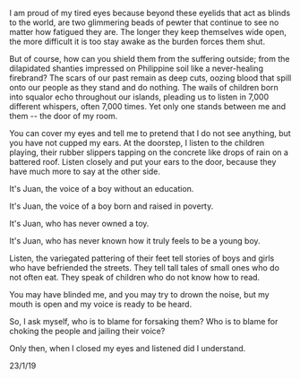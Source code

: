 I am proud of my tired eyes because beyond these eyelids that act as blinds to the world, are two glimmering beads of pewter that continue to see no matter how fatigued they are. The longer they keep themselves wide open, the more difficult it is too stay awake as the burden forces them shut.

But of course, how can you shield them from the suffering outside; from the dilapidated shanties impressed on Philippine soil like a never-healing firebrand? The scars of our past remain as deep cuts, oozing blood that spill onto our people as they stand and do nothing. The wails of children born into squalor echo throughout our islands, pleading us to listen in 7,000 different whispers, often 7,000 times. Yet only one stands between me and them -- the door of my room.

You can cover my eyes and tell me to pretend that I do not see anything, but you have not cupped my ears. At the doorstep, I listen to the children playing, their rubber slippers tapping on the concrete like drops of rain on a battered roof. Listen closely and put your ears to the door, because they have much more to say at the other side.

It's Juan, the voice of a boy without an education.

It's Juan, the voice of a boy born and raised in poverty.

It's Juan, who has never owned a toy.

It's Juan, who has never known how it truly feels to be a young boy.

Listen, the variegated pattering of their feet tell stories of boys and girls who have befriended the streets. They tell tall tales of small ones who do not often eat. They speak of children who do not know how to read.



You may have blinded me, and you may try to drown the noise, but my mouth is open and my voice is ready to be heard.

So, I ask myself, who is to blame for forsaking them? Who is to blame for choking the people and jailing their voice?


Only then, when I closed my eyes and listened did I understand.

23/1/19



